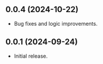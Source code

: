 ## 0.0.4 (2024-10-22)

- Bug fixes and logic improvements.

## 0.0.1 (2024-09-24)

- Initial release.
